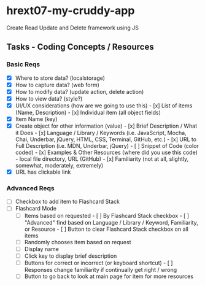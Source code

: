 # hrext07-my-cruddy-app
Create Read Update and Delete framework using JS


## Tasks - Coding Concepts / Resources

### Basic Reqs
- [x] Where to store data? (localstorage)
- [x] How to capture data? (web form)
- [x] How to modify data? (update action, delete action)
- [x] How to view data? (style?)
- [x] UI/UX considerations (how are we going to use this)
      - [x] List of items (Name, Description)
      - [x] Individual item (all object fields)
- [x] Item Name (key)
- [x] Create object for other information (value)
      - [x] Brief Description / What it Does
      - [x] Language / Library / Keywords (i.e. JavaScript, Mocha, Chai, Underbar, jQuery, HTML, CSS, Terminal, GitHub, etc.)
      - [x] URL to Full Description (i.e. MDN, Underbar, jQuery)
      - [ ] Snippet of Code (color coded)
      - [x] Examples & Other Resources (where did you use this code) - local file directory, URL (GitHub)
      - [x] Familiarity (not at all, slightly, somewhat, moderately, extremely)
 - [x] URL has clickable link

### Advanced Reqs
- [ ] Checkbox to add item to Flashcard Stack
- [ ] Flashcard Mode
     - [ ] Items based on requested
     			 - [ ] By Flashcard Stack checkbox
     			 - [ ] "Advanced" find based on Language / Library / Keyword, Familiarity, or Resource 
     			       - [ ] Button to clear Flashcard Stack checkbox on all items
     - [ ] Randomly chooses item based on request
     - [ ] Display name 
     - [ ] Click key to display brief description
     - [ ] Buttons for correct or incorrect (or keyboard shortcut)
           - [ ] Responses change familiarity if continually get right / wrong
     - [ ] Button to go back to look at main page for item for more resources
